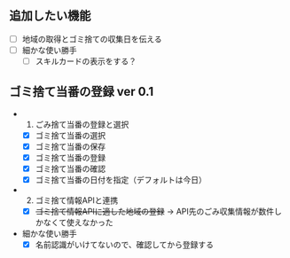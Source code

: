 ## 追加したい機能

* [ ] 地域の取得とゴミ捨ての収集日を伝える
* [ ] 細かな使い勝手
  * [ ] スキルカードの表示をする？

## ゴミ捨て当番の登録 ver 0.1

* 1. ごみ捨て当番の登録と選択
  * [x] ゴミ捨て当番の選択
  * [x] ゴミ捨て当番の保存
  * [x] ゴミ捨て当番の登録
  * [x] ゴミ捨て当番の確認
  * [x] ゴミ捨て当番の日付を指定（デフォルトは今日）
* 2. ゴミ捨て情報APIと連携
  * [x] ~~ゴミ捨て情報APIに適した地域の登録~~ -> API先のごみ収集情報が数件しかなくて使えなかった
* 細かな使い勝手
  * [x] 名前認識がいけてないので、確認してから登録する
